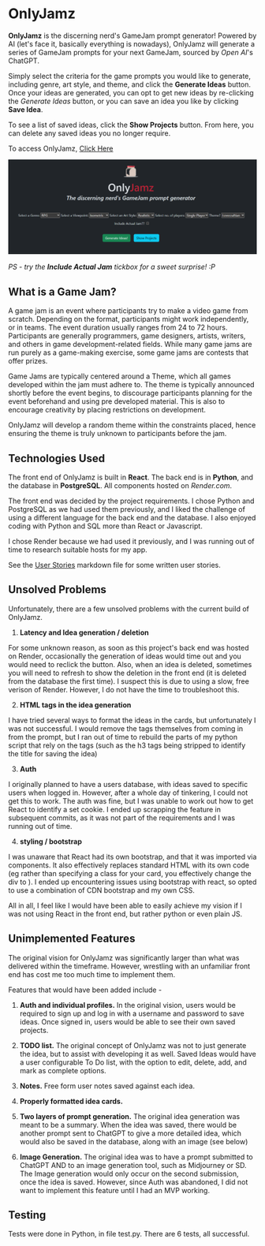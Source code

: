 # OnlyJamz

**OnlyJamz** is the discerning nerd's GameJam prompt generator! Powered by AI (let's face it, basically everything is nowadays), OnlyJamz will generate a series of GameJam prompts for your next GameJam, sourced by *Open AI*'s ChatGPT.

Simply select the criteria for the game prompts you would like to generate, including genre, art style, and theme, and click the **Generate Ideas** button. Once your ideas are generated, you can opt to get new ideas by re-clicking the *Generate Ideas* button, or you can save an idea you like by clicking **Save Idea**.

To see a list of saved ideas, click the **Show Projects** button. From here, you can delete any saved ideas you no longer require.

To access OnlyJamz, [Click Here](https://webjamz.onrender.com/)

![OnlyJamz Home Screen](/onlyjamz.png)

*PS - try the **Include Actual Jam** tickbox for a sweet surprise! :P*

## What is a Game Jam? ##

A game jam is an event where participants try to make a video game from scratch. Depending on the format, participants might work independently, or in teams. The event duration usually ranges from 24 to 72 hours. Participants are generally programmers, game designers, artists, writers, and others in game development-related fields. While many game jams are run purely as a game-making exercise, some game jams are contests that offer prizes.

Game Jams are typically centered around a Theme, which all games developed within the jam must adhere to. The theme is typically announced shortly before the event begins, to discourage participants planning for the event beforehand and using pre developed material. This is also to encourage creativity by placing restrictions on development.

OnlyJamz will develop a random theme within the constraints placed, hence ensuring the theme is truly unknown to participants before the jam.

## Technologies Used

The front end of OnlyJamz is built in **React**. The back end is in **Python**, and the database in **PostgreSQL**.
All components hosted on *Render.com*.

The front end was decided by the project requirements. I chose Python and PostgreSQL as we had used them previously, and I liked the challenge of using a different language for the back end and the database. I also enjoyed coding with Python and SQL more than React or Javascript.

I chose Render because we had used it previously, and I was running out of time to research suitable hosts for my app.

See the [User Stories](/UserStories.md) markdown file for some written user stories.


## Unsolved Problems

Unfortunately, there are a few unsolved problems with the current build of OnlyJamz.

1. **Latency and Idea generation / deletion**

For some unknown reason, as soon as this project's back end was hosted on Render, occasionally the generation of ideas would time out and you would need to reclick the button. Also, when an idea is deleted, sometimes you will need to refresh to show the deletion in the front end (it is deleted from the database the first time). I suspect this is due to using a slow, free verison of Render. However, I do not have the time to troubleshoot this.

2. **HTML tags in the idea generation**

I have tried several ways to format the ideas in the cards, but unfortunately I was not successful. I would remove the tags themselves from coming in from the prompt, but I ran out of time to rebuild the parts of my python script that rely on the tags (such as the h3 tags being stripped to identify the title for saving the idea)

3. **Auth**

I originally planned to have a users database, with ideas saved to specific users when logged in. However, after a whole day of tinkering, I could not get this to work. The auth was fine, but I was unable to work out how to get React to identify a set cookie. I ended up scrapping the feature in subsequent commits, as it was not part of the requirements and I was running out of time.

4. **styling / bootstrap**

I was unaware that React had its own bootstrap, and that it was imported via components. It also effectively replaces standard HTML with its own code (eg rather than specifying a class for your card, you effectively change the div to <card>). I ended up encountering issues using bootstrap with react, so opted to use a combination of CDN bootstrap and my own CSS.

All in all, I feel like I would have been able to easily achieve my vision if I was not using React in the front end, but rather python or even plain JS.


## Unimplemented Features

The original vision for OnlyJamz was significantly larger than what was delivered within the timeframe. However, wrestling with an unfamiliar front end has cost me too much time to implement them.

Features that would have been added include - 

1. **Auth and individual profiles.** In the original vision, users would be required to sign up and log in with a username and password to save ideas. Once signed in, users would be able to see their own saved projects.

2. **TODO list.** The original concept of OnlyJamz was not to just generate the idea, but to assist with developing it as well. Saved Ideas would have a user configurable To Do list, with the option to edit, delete, add, and mark as complete options.

3. **Notes.** Free form user notes saved against each idea.

4. **Properly formatted idea cards.** 

5. **Two layers of prompt generation.** The original idea generation was meant to be a summary. When the idea was saved, there would be another prompt sent to ChatGPT to give a more detailed idea, which would also be saved in the database, along with an image (see below)

6. **Image Generation.** The original idea was to have a prompt submitted to ChatGPT AND to an image generation tool, such as Midjourney or SD. The Image generation would only occur on the second submission, once the idea is saved. However, since Auth was abandoned, I did not want to implement this feature until I had an MVP working.

## Testing

Tests were done in Python, in file test.py. There are 6 tests, all successful.